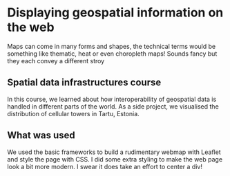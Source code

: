 # Displaying geospatial information on the web
Maps can come in many forms and shapes, the technical terms would be something like thematic, heat or even choropleth maps! Sounds fancy but they each convey a different stroy
## Spatial data infrastructures course
In this course, we learned about how interoperability of geospatial data is handled in different parts of the world. As a side project, we visualised the distribution of cellular towers in Tartu, Estonia.
## What was used
We used the basic frameworks to build a rudimentary webmap with Leaflet and style the page with CSS. I did some extra styling to make the web page look a bit more modern. I swear it does take an effort to center a div!

